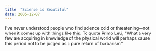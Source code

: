 ```yaml
---
title: "Science is Beautiful"
date: 2005-12-07
---
```

I've never understood people who find science cold or threatening—not when it comes up with things like <a href="http://www.corante.com/loom/archives/2005/12/06/tree_or_trellis.php">this</a>.  To quote Primo Levi, "What a very few are acquiring in knowledge of the physical world will perhaps cause this period not to be judged as a pure return of barbarism."
